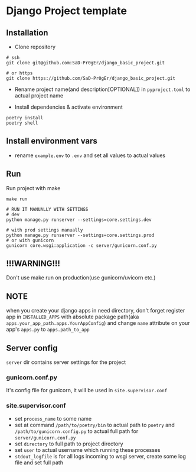 # Django Project template


## Installation

* Clone repository
```shell
# ssh
git clone git@github.com:SaD-Pr0gEr/django_basic_project.git

# or https
git clone https://github.com/SaD-Pr0gEr/django_basic_project.git
```

* Rename project name(and description[OPTIONAL]) in `pyproject.toml` to actual project name

* Install dependencies & activate environment
```shell
poetry install
poetry shell
```

## Install environment vars
* rename `example.env` to `.env` and set all values to actual values

## Run
Run project with make
```shell
make run

# RUN IT MANUALLY WITH SETTINGS
# dev
python manage.py runserver --settings=core.settings.dev

# with prod settings manually
python manage.py runserver --settings=core.settings.prod
# or with gunicorn
gunicorn core.wsgi:application -c server/gunicorn.conf.py
```
## !!!WARNING!!!
Don't use make run on production(use gunicorn/uvicorn etc.)

## NOTE
when you create your django apps in need directory, don't  forget register app in `INSTALLED_APPS` 
with absolute package path(aka `apps.your_app_path.apps.YourAppConfig`) and change `name` attribute 
on your app's `apps.py` to `apps.path_to_app`

## Server config
`server` dir contains server settings for the project

### gunicorn.conf.py
It's config file for gunicorn, it will be used in `site.supervisor.conf`

### site.supervisor.conf
* set `process_name` to some name
* set at command `/path/to/poetry/bin` to actual path to `poetry` and `/path/to/gunicorn.config.py` 
  to actual full path for `server/gunicorn.conf.py`
* set `directory` to full path to project directory
* set `user` to actual username which running these processes
* `stdout_logfile` is for all logs incoming to wsgi server, create some log file and set full path 
